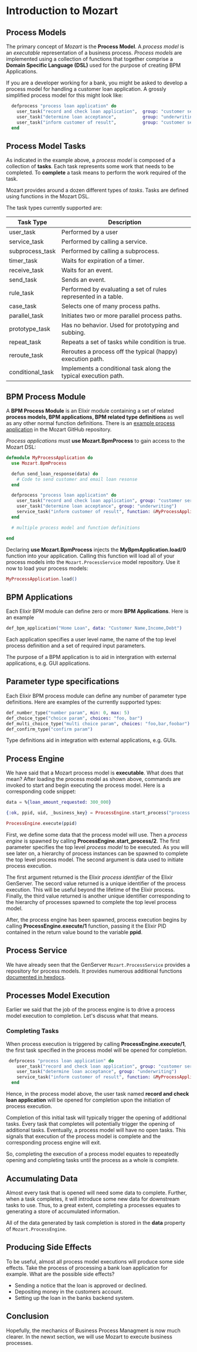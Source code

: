 # Introduction to Mozart

## Process Models

The primary concept of *Mozart* is the **Process Model**. A *process model* is an *executable* representation of a business process. *Process models* are implemented using a collection of functions that together comprise a **Domain Specific Language (DSL)** used for the purpose of creating BPM Applications.

If you are a developer working for a bank, you might be asked to develop a process model for handling a customer loan application. A grossly simplified process model for this might look like:

```elixir
  defprocess "process loan application" do
    user_task("record and check loan application",  group: "customer service")
    user_task("determine loan acceptance",          group: "underwriting")
    user_task("inform customer of result",          group: "customer service")
  end
```

## Process Model Tasks

As indicated in the example above, a *process model* is composed of a collection of **tasks**. Each task represents some work that needs to be completed. To **complete** a task means to perform the work required of the task.

Mozart provides around a dozen different types of *tasks*. Tasks are defined using functions in the Mozart DSL.

The task types currently supported are:

| Task Type               |  Description |
|-----|-----|
| user_task               | Performed by a user |
| service_task            | Performed by calling a service. |
| subprocess_task         | Performed by calling a subprocess. |
| timer_task              | Waits for expiration of a timer. |
| receive_task            | Waits for an event. |
| send_task               | Sends an event. |
| rule_task               | Performed by evaluating a set of rules represented in a table. |
| case_task               | Selects one of many process paths. |
| parallel_task           | Initiates two or more parallel process paths. |
| prototype_task          | Has no behavior. Used for prototyping and subbing. |
| repeat_task             | Repeats a set of tasks while condition is true. |
| reroute_task            | Reroutes a process off the typical (happy) execution path. |
| conditional_task        | Implements a conditional task along the typical execution path. |

## BPM Process Module

A **BPM Process Module** is an Elixir module containing a set of related **process models, BPM applications, BPM related type definitions** as well as any other normal function definitions. There is an [example process application](https://github.com/CharlesIrvineKC/mozart/blob/main/test/support/home_loan_app.ex) in the Mozart GitHub repository.

*Process applications* must **use Mozart.BpmProcess** to gain access to the Mozart DSL:

```elixir
defmodule MyProcessApplication do
  use Mozart.BpmProcess

  defun send_loan_response(data) do
    # Code to send customer and email loan resonse
  end

  defprocess "process loan application" do
    user_task("record and check loan application", group: "customer service")
    user_task("determine loan acceptance", group: "underwriting")
    service_task("inform customer of result", function: &MyProcessApplication.send_loan_response/1)
  end

  # multiple process model and function definitions

end
```

Declaring **use Mozart.BpmProcess** injects the **MyBpmApplication.load/0** function into your application. Calling this function will load all of your process models into the `Mozart.ProcessService` model repository. Use it now to load your process models:

```elixir
MyProcessApplication.load()
```

## BPM Applications

Each Elixir BPM module can define zero or more **BPM Applications**. Here is an example

```elixir
def_bpm_application("Home Loan", data: "Customer Name,Income,Debt")
```
Each application specifies a user level name, the name of the top level process definition and a set of required 
input parameters.

The purpose of a BPM application is to aid in intergration with external applications, e.g. GUI applications.

## Parameter type specifications

Each Elixir BPM process module can define any number of parameter type definitions. Here are examples
of the currently supported types:

```elixir
def_number_type("number param", min: 0, max: 5)
def_choice_type("choice param", choices: "foo, bar")
def_multi_choice_type("multi choice param", choices: "foo,bar,foobar")
def_confirm_type("confirm param")
```

Type definitions aid in integration with external applications, e.g. GUIs.

## Process Engine

We have said that a Mozart process model is **executable**. What does that mean? After loading the process model as shown above, commands are invoked to start and begin executing the process model. Here is a corresponding code snippet:

```elixir
data = %{loan_amount_requested: 300_000}

{:ok, ppid, uid, _business_key} = ProcessEngine.start_process("process loan application", data)

ProcessEngine.execute(ppid)
```

First, we define some data that the process model will use. Then a *process engine* is spawned by calling **ProcessEngine.start_process/2**. The first parameter specifies the top level *process model* to be executed. As you will see later on, a hierarchy of process instances can be spawned to complete the top level process model. The second argument is data used to initiate process execution. 

The first argument returned is the Elixir *process identifier* of the Elixir GenServer. The secord value returned is a unique identifier of the process execution. This will be useful beyond the lifetime of the Elixir process. Finally, the third value returned is another unique identifier corresponding to the hierarchy of processes spawned to complete the top level process model.

After, the process engine has been spawned, process execution begins by calling **ProcessEngine.execute/1** function, passing it the Elixir PID contained in the return value bound to the variable **ppid**.

## Process Service

We have already seen that the GenServer `Mozart.ProcessService` provides a repository for process models. It provides numerous additional functions [documented in hexdocs](https://hexdocs.pm/mozart/Mozart.ProcessService.html#summary).

## Processes Model Execution

Earlier we said that the job of the process engine is to drive a process model execution to completion. Let's discuss what that means.

### Completing Tasks

When process execution is triggered by calling **ProcessEngine.execute/1**, the first task specified in the process model will be opened for completion.

```elixir
 defprocess "process loan application" do
    user_task("record and check loan application", group: "customer service")
    user_task("determine loan acceptance", group: "underwriting")
    service_task("inform customer of result", function: &MyProcessApplication.send_loan_response/1)
  end
```

Hence, in the process model above, the user task named **record and check loan application** will be opened for completion upon the initiation of process execution.

Completion of this initial task will typically trigger the opening of additional tasks. Every task that completes will potentially trigger the opening of additional tasks. Eventually, a process model will have no open tasks. This signals that execution of the process model is complete and the corresponding process engine will exit.

So, completing the execution of a process model equates to repeatedly opening and completing tasks until the process as a whole is complete.

## Accumulating Data

Almost every task that is opened will need some data to complete. Further, when a task completes, it will introduce some new data for downstream tasks to use. Thus, to a great extent, completing a processes equates to generating a store of accumulated information.

All of the data generated by task completion is stored in the **data** property of `Mozart.ProcessEngine`.

## Producing Side Effects

To be useful, almost all process model executions will produce some side effects. Take the process of processing a bank loan application for example. What are the possible side effects?

* Sending a notice that the loan is approved or declined.
* Depositing money in the customers account.
* Setting up the loan in the banks backend system.

## Conclusion

Hopefully, the mechanics of Business Process Managment is now much clearer. In the newxt section, we will use Mozart to execute business processes.



